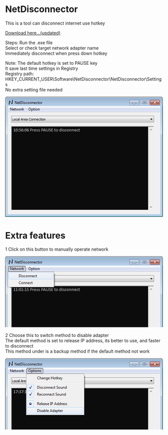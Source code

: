 # NetDisconnector

This is a tool can disconnect internet use hotkey  

[Download here...(updated)](https://github.com/Barracuda10/NetDisconnector/releases/download/1.1/NetDisconnector.exe)

Steps:
Run the .exe file  
Select or check target network adapter name  
Immediately disconnect when press down hotkey  

Note:
The default hotkey is set to PAUSE key  
It save last time settings in Registry  
Registry path: HKEY_CURRENT_USER\Software\NetDisconnector\NetDisconnector\Settings  
No extra setting file needed  

![img](https://raw.githubusercontent.com/Barracuda10/others/master/NetDisconnector/netdisconnector_main.png?token=AHWAOFFFNR4TIK4XGH3ESJK6EESXA)



# Extra features

1 Click on this button to manually operate network  

![img](https://raw.githubusercontent.com/Barracuda10/others/master/NetDisconnector/netdisconnector_manul.png)


  
  
2 Choose this to switch method to disable adapter    
The default method is set to release IP address, its better to use, and faster to disconnect  
This method under is a backup method if the default method not work  

![img](https://raw.githubusercontent.com/Barracuda10/others/master/NetDisconnector/netdisconnector_method.png)
